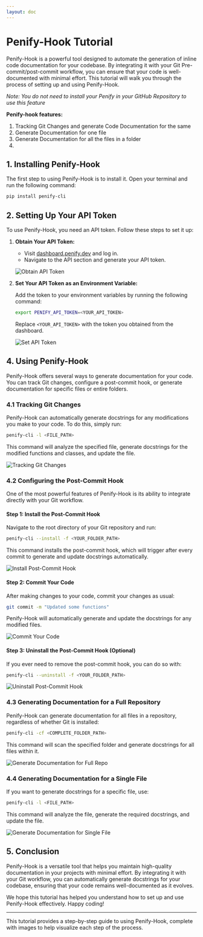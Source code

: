 ```yaml
---
layout: doc
---
```


# Penify-Hook Tutorial

Penify-Hook is a powerful tool designed to automate the generation of inline code documentation for your codebase. By integrating it with your Git Pre-commit/post-commit workflow, you can ensure that your code is well-documented with minimal effort. This tutorial will walk you through the process of setting up and using Penify-Hook.

*Note: You do not need to install your Penify in your GitHub Repository to use this feature*

**Penify-hook features:**

1. Tracking Git Changes and generate Code Documentation for the same
2. Generate Documentation for one file
3. Generate Documentation for all the files in a folder
4. 



## 1. Installing Penify-Hook

The first step to using Penify-Hook is to install it. Open your terminal and run the following command:

```bash
pip install penify-cli
```

## 2. Setting Up Your API Token

To use Penify-Hook, you need an API token. Follow these steps to set it up:

1. **Obtain Your API Token:**
   - Visit [dashboard.penify.dev](https://dashboard.penify.dev) and log in.
   - Navigate to the API section and generate your API token.

   ![Obtain API Token](https://via.placeholder.com/600x300?text=Obtain+API+Token+from+Penify+Dashboard)

2. **Set Your API Token as an Environment Variable:**

   Add the token to your environment variables by running the following command:

   ```bash
   export PENIFY_API_TOKEN=<YOUR_API_TOKEN>
   ```

   Replace `<YOUR_API_TOKEN>` with the token you obtained from the dashboard.

   ![Set API Token](https://via.placeholder.com/600x300?text=Set+API+Token+in+Terminal)

## 4. Using Penify-Hook <a name="using-penify-cli"></a>

Penify-Hook offers several ways to generate documentation for your code. You can track Git changes, configure a post-commit hook, or generate documentation for specific files or entire folders.

### 4.1 Tracking Git Changes <a name="tracking-git-changes"></a>

Penify-Hook can automatically generate docstrings for any modifications you make to your code. To do this, simply run:

```bash
penify-cli -l <FILE_PATH>
```

This command will analyze the specified file, generate docstrings for the modified functions and classes, and update the file.

![Tracking Git Changes](https://via.placeholder.com/600x300?text=Tracking+Git+Changes)

### 4.2 Configuring the Post-Commit Hook <a name="configuring-the-post-commit-hook"></a>

One of the most powerful features of Penify-Hook is its ability to integrate directly with your Git workflow.

#### **Step 1: Install the Post-Commit Hook**

Navigate to the root directory of your Git repository and run:

```bash
penify-cli --install -f <YOUR_FOLDER_PATH>
```

This command installs the post-commit hook, which will trigger after every commit to generate and update docstrings automatically.

![Install Post-Commit Hook](https://via.placeholder.com/600x300?text=Install+Post-Commit+Hook)

#### **Step 2: Commit Your Code**

After making changes to your code, commit your changes as usual:

```bash
git commit -m "Updated some functions"
```

Penify-Hook will automatically generate and update the docstrings for any modified files.

![Commit Your Code](https://via.placeholder.com/600x300?text=Commit+Your+Code)

#### **Step 3: Uninstall the Post-Commit Hook (Optional)**

If you ever need to remove the post-commit hook, you can do so with:

```bash
penify-cli --uninstall -f <YOUR_FOLDER_PATH>
```

![Uninstall Post-Commit Hook](https://via.placeholder.com/600x300?text=Uninstall+Post-Commit+Hook)

### 4.3 Generating Documentation for a Full Repository <a name="generating-documentation-for-a-full-repository"></a>

Penify-Hook can generate documentation for all files in a repository, regardless of whether Git is installed:

```bash
penify-cli -cf <COMPLETE_FOLDER_PATH>
```

This command will scan the specified folder and generate docstrings for all files within it.

![Generate Documentation for Full Repo](https://via.placeholder.com/600x300?text=Generate+Documentation+for+Full+Repo)

### 4.4 Generating Documentation for a Single File <a name="generating-documentation-for-a-single-file"></a>

If you want to generate docstrings for a specific file, use:

```bash
penify-cli -l <FILE_PATH>
```

This command will analyze the file, generate the required docstrings, and update the file.

![Generate Documentation for Single File](https://via.placeholder.com/600x300?text=Generate+Documentation+for+Single+File)

## 5. Conclusion <a name="conclusion"></a>

Penify-Hook is a versatile tool that helps you maintain high-quality documentation in your projects with minimal effort. By integrating it with your Git workflow, you can automatically generate docstrings for your codebase, ensuring that your code remains well-documented as it evolves.

We hope this tutorial has helped you understand how to set up and use Penify-Hook effectively. Happy coding!

---

This tutorial provides a step-by-step guide to using Penify-Hook, complete with images to help visualize each step of the process.